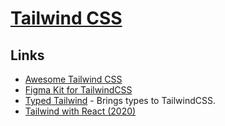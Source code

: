 # [Tailwind CSS](https://tailwindcss.com/)

## Links

- [Awesome Tailwind CSS](https://github.com/aniftyco/awesome-tailwindcss#readme)
- [Figma Kit for TailwindCSS](https://github.com/impulse/tailwindcss-figma-kit)
- [Typed Tailwind](https://github.com/dvkndn/typed-tailwind) - Brings types to TailwindCSS.
- [Tailwind with React (2020)](http://ryanlanciaux.com/blog/2020/01/02/tailwind-with-react/)
